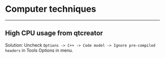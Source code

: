 # Computer techniques

---

## High CPU usage from qtcreator

Solution: Uncheck `Options -> C++ -> Code model -> Ignore pre-compiled headers` in Tools Options in menu.


